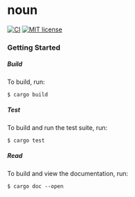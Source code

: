 # noun

[![CI](https://github.com/mcevoypeter/noun/actions/workflows/ci.yml/badge.svg)](https://github.com/mcevoypeter/noun/actions/workflows/ci.yml)
[![MIT license](https://img.shields.io/badge/license-MIT-blue.svg)](./LICENSE.txt)

### Getting Started

##### Build

To build, run:
```console
$ cargo build
```

##### Test

To build and run the test suite, run:
```console
$ cargo test
```

##### Read

To build and view the documentation, run:
```console
$ cargo doc --open
```
